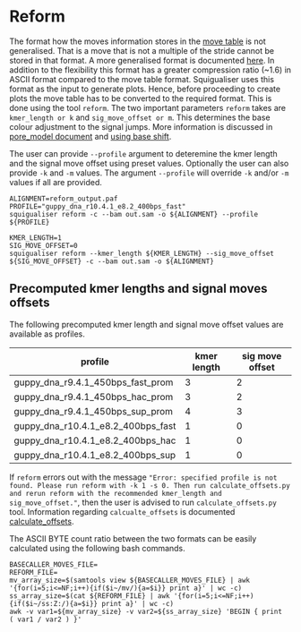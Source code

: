 # Reform

The format how the moves information stores in the [move table](move_table.md) is not generalised. That is a move that is not a multiple of the stride cannot be stored in that format.
A more generalised format is documented [here](https://hasindu2008.github.io/f5c/docs/output#ss-tag). In addition to the flexibility this format has a greater compression ratio (~1.6) in ASCII format compared to the move table format.
Squigualiser uses this format as the input to generate plots.
Hence, before proceeding to create plots the move table has to be converted to the required format.
This is done using the tool `reform`.
The two important parameters `reform` takes are `kmer_length or k` and `sig_move_offset or m`.
This determines the base colour adjustment to the signal jumps. More information is discussed in [pore_model document](pore_model.md) and [using base shift](base_shift_and_eventalignment.md).

The user can provide `--profile` argument to deteremine the kmer  length and the signal move offset using preset values.
Optionally the user can also provide `-k` and `-m` values.
The argument  `--profile` will override `-k` and/or `-m` values if all are provided.

```
ALIGNMENT=reform_output.paf
PROFILE="guppy_dna_r10.4.1_e8.2_400bps_fast"
squigualiser reform -c --bam out.sam -o ${ALIGNMENT} --profile ${PROFILE} 

KMER_LENGTH=1
SIG_MOVE_OFFSET=0
squigualiser reform --kmer_length ${KMER_LENGTH} --sig_move_offset ${SIG_MOVE_OFFSET} -c --bam out.sam -o ${ALIGNMENT}
```

## Precomputed kmer lengths and signal moves offsets
The following precomputed kmer length and signal move offset values are available as profiles.

| profile                            | kmer length | sig move offset |
|------------------------------------|-------------|-----------------|
| guppy_dna_r9.4.1_450bps_fast_prom  |           3 |               2 |
| guppy_dna_r9.4.1_450bps_hac_prom   |           3 |               2 |
| guppy_dna_r9.4.1_450bps_sup_prom   |           4 |               3 |
| guppy_dna_r10.4.1_e8.2_400bps_fast |           1 |               0 |
| guppy_dna_r10.4.1_e8.2_400bps_hac  |           1 |               0 |
| guppy_dna_r10.4.1_e8.2_400bps_sup  |           1 |               0 |

If `reform` errors out with the message `"Error: specified profile is not found. Please run reform with -k 1 -s 0. Then run calculate_offsets.py and rerun reform with the recommended kmer_length and sig_move_offset."`, then the user is advised to run `calculate_offsets.py` tool.
Information regarding `calcualte_offsets` is documented [calculate_offsets](calculate_offsets.md).

The ASCII BYTE count ratio  between the two formats can be easily calculated using the following bash commands.
```
BASECALLER_MOVES_FILE=
REFORM_FILE=
mv_array_size=$(samtools view ${BASECALLER_MOVES_FILE} | awk '{for(i=5;i<=NF;i++){if($i~/mv/){a=$i}} print a}' | wc -c)
ss_array_size=$(cat ${REFORM_FILE} | awk '{for(i=5;i<=NF;i++){if($i~/ss:Z:/){a=$i}} print a}' | wc -c)
awk -v var1=${mv_array_size} -v var2=${ss_array_size} 'BEGIN { print  ( var1 / var2 ) }'
```
